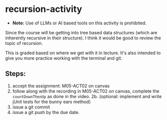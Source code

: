 # recursion-activity

* **Note:** Use of LLMs or AI based tools on this activity is prohibited.

Since the course will be getting into tree based data structures (which 
are inherently recursive in their structure). I think it would be good 
to review the topic of recursion. 

This is graded based on where we get with it in lecture. It's also intended 
to give you more practice working with the terminal and git.

## Steps:

1. accept the assignment: M05-ACT02 on canvas
2. follow along with the recording in M05-ACT02 on canvas,
   complete the `countDownThenUp` as done in the video. 
2b. (optional: implement and write jUnit tests for the 
     bunny ears method)
3. issue a git commit
4. issue a git push by the due date.


